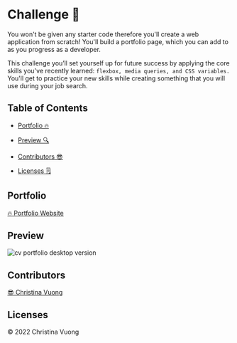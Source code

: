 # Challenge 📝

You won't be given any starter code therefore you'll create a web application from scratch! You'll build a portfolio page, which you can add to as you progress as a developer. 

This challenge you’ll set yourself up for future success by applying the core skills you've recently learned: ```flexbox, media queries, and CSS variables.``` You'll get to practice your new skills while creating something that you will use during your job search.

 ## Table of Contents
- [Portfolio 🔥](#portfolio)

- [Preview 🔍](#preview)

- [Contributors 😎](#contributors)

- [Licenses 🗒](#licenses)

## Portfolio
[🔥 Portfolio Website](https://ccvuong.github.io/Portfolio/)

## Preview

![cv portfolio desktop version](https://user-images.githubusercontent.com/116984891/209420180-44733038-7df7-412c-82f3-363017fb7d93.gif)


## Contributors
[😎 Christina Vuong ](https://github.com/ccvuong)

## Licenses
© 2022 Christina Vuong
